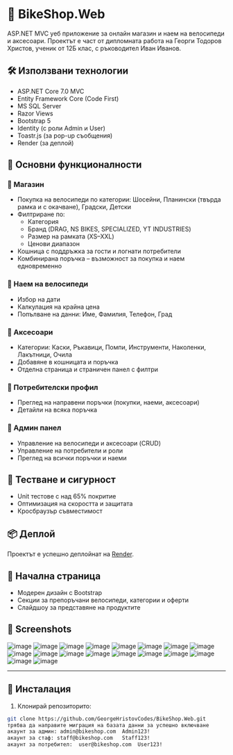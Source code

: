 # 🚴 BikeShop.Web

ASP.NET MVC уеб приложение за онлайн магазин и наем на велосипеди и аксесоари. Проектът е част от дипломната работа на Георги Тодоров Христов, ученик от 12Б клас, с ръководител Иван Иванов.

## 🛠️ Използвани технологии

- ASP.NET Core 7.0 MVC
- Entity Framework Core (Code First)
- MS SQL Server
- Razor Views
- Bootstrap 5
- Identity (с роли Admin и User)
- Toastr.js (за pop-up съобщения)
- Render (за деплой)

## 🎯 Основни функционалности

### 🛒 Магазин
- Покупка на велосипеди по категории: Шосейни, Планински (твърда рамка и с окачване), Градски, Детски
- Филтриране по:
  - Категория
  - Бранд (DRAG, NS BIKES, SPECIALIZED, YT INDUSTRIES)
  - Размер на рамката (XS–XXL)
  - Ценови диапазон
- Кошница с поддръжка за гости и логнати потребители
- Комбинирана поръчка – възможност за покупка и наем едновременно

### 🚴 Наем на велосипеди
- Избор на дати
- Калкулация на крайна цена
- Попълване на данни: Име, Фамилия, Телефон, Град

### 🎒 Аксесоари
- Категории: Каски, Ръкавици, Помпи, Инструменти, Наколенки, Лакътници, Очила
- Добавяне в кошницата и поръчка
- Отделна страница и страничен панел с филтри

### 👤 Потребителски профил
- Преглед на направени поръчки (покупки, наеми, аксесоари)
- Детайли на всяка поръчка

### 🔐 Админ панел
- Управление на велосипеди и аксесоари (CRUD)
- Управление на потребители и роли
- Преглед на всички поръчки и наеми

## 🧪 Тестване и сигурност
- Unit тестове с над 65% покритие
- Оптимизация на скоростта и защитата
- Кросбраузър съвместимост

## 📦 Деплой
Проектът е успешно деплойнат на [Render](https://render.com).

## 📸 Начална страница
- Модерен дизайн с Bootstrap
- Секции за препоръчани велосипеди, категории и оферти
- Слайдшоу за представяне на продуктите


## 🎯 Screenshots
![image](https://github.com/user-attachments/assets/0c0b82d0-2835-44a6-a12b-0dd5de21bca1)
![image](https://github.com/user-attachments/assets/7f230755-7ca2-4747-a67b-2121f1fb4193)
![image](https://github.com/user-attachments/assets/5b20a630-2bf7-404b-a61a-e08bf68a0397)
![image](https://github.com/user-attachments/assets/9a14d784-c5fa-4dec-be8c-05f78eca1d95)
![image](https://github.com/user-attachments/assets/84ad1903-e8e3-4242-88cd-3c0449c2d39b)
![image](https://github.com/user-attachments/assets/3fe8a3e2-5322-436c-b95c-f018257a3280)
![image](https://github.com/user-attachments/assets/8267ff35-be49-4fec-a79d-a60d6a5fa1f4)
![image](https://github.com/user-attachments/assets/b00843a7-fb68-46b8-9592-f79a86eeaccc)
![image](https://github.com/user-attachments/assets/10ecf657-8ec6-4be2-9945-1683c153055f)
![image](https://github.com/user-attachments/assets/4a4f11ce-e2b9-43b3-a09f-dbecd948d561)
![image](https://github.com/user-attachments/assets/5ac52a78-7bad-4929-8146-f20ab9eb584a)
![image](https://github.com/user-attachments/assets/1c625368-5b8d-41d7-a2ab-9244bf99290f)
![image](https://github.com/user-attachments/assets/8ee83491-c6ea-49d9-8868-b4df9d95bba6)
![image](https://github.com/user-attachments/assets/b604a1dd-73d4-4969-9b31-b7eb80cf6e20)
![image](https://github.com/user-attachments/assets/dd9e6f28-3c31-45e6-8817-2b7bb0677092)
![image](https://github.com/user-attachments/assets/eae88378-92f1-4f04-a27f-cfc302867877)
![image](https://github.com/user-attachments/assets/fea4f3c8-fd57-4907-9bf8-7f8e1ba12ba7)
![image](https://github.com/user-attachments/assets/4e456e91-2e07-4ec5-94d3-bfc1ebe4c38d)

---

## 📁 Инсталация

1. Клонирай репозиторито:

```bash
git clone https://github.com/GeorgeHristovCodes/BikeShop.Web.git
трябва да направите миграция на базата данни за успешно включване
акаунт за админ: admin@bikeshop.com  Admin123!
акаунт за стаф: staff@bikeshop.com   Staff123!
акаунт за потребител:  user@bikeshop.com  User123!
